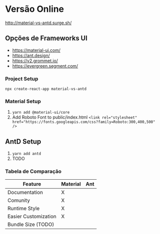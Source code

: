 # Versão Online

http://material-vs-antd.surge.sh/

## Opções de Frameworks UI

- https://material-ui.com/
- https://ant.design/
- https://v2.grommet.io/
- https://evergreen.segment.com/


### Project Setup

`npx create-react-app material-vs-antd`

### Material Setup

1. `yarn add @material-ui/core`
2. Add Roboto Font to public/index.html `<link
      rel="stylesheet"
      href="https://fonts.googleapis.com/css?family=Roboto:300,400,500"
    />`

## AntD Setup

1. `yarn add antd`
2. TODO

### Tabela de Comparação

Feature              | Material | Ant
---------------------|----------|----
Documentation        | X        |
Comunity             | X        |
Runtime Style        | X        |
Easier Customization | X        |
Bundle Size (TODO)   |          |
